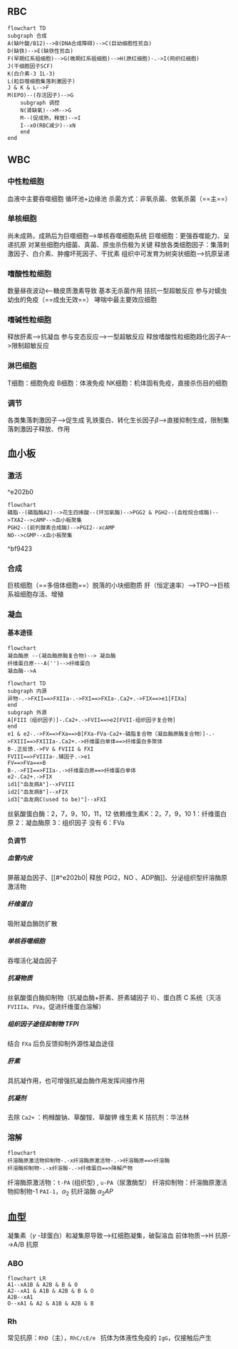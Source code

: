 ## RBC
```mermaid
flowchart TD
subgraph 合成
A(缺叶酸/B12)-->B(DNA合成障碍)-->C(巨幼细胞性贫血)
D(缺铁)-->E(缺铁性贫血)
F(早期红系祖细胞)-->G(晚期红系祖细胞)-->H(原红细胞)-.->I(网织红细胞)
J(干细胞因子SCF)
K(白介素-3 IL-3)
L(粒巨噬细胞集落刺激因子)
J & K & L-->F
M(EPO)--(存活因子)-->G
	subgraph 调控
	N(肾缺氧)-->M-->G
	M--(促成熟，释放)-->I
	I--xO(RBC减少)--xN
	end
end
```
## WBC
### 中性粒细胞
血液中主要吞噬细胞
循环池+边缘池
杀菌方式：非氧杀菌、依氧杀菌（==主==）
### 单核细胞
尚未成熟，成熟后为巨噬细胞-->单核吞噬细胞系统
巨噬细胞：更强吞噬能力、呈递抗原
对某些细胞内细菌、真菌、原虫杀伤极为关键
释放各类细胞因子：集落刺激因子、白介素、肿瘤坏死因子、干扰素
组织中可发育为树突状细胞-->抗原呈递
### 嗜酸性粒细胞
数量昼夜波动<--糖皮质激素导致
基本无杀菌作用
拮抗一型超敏反应
参与对蠕虫幼虫的免疫（==成虫无效==）
哮喘中最主要效应细胞
### 嗜碱性粒细胞
释放肝素-->抗凝血
参与变态反应-->一型超敏反应
释放嗜酸性粒细胞趋化因子A-->限制超敏反应
### 淋巴细胞
T细胞：细胞免疫
B细胞：体液免疫
NK细胞：机体固有免疫，直接杀伤目的细胞
### 调节
各类集落刺激因子-->促生成
乳铁蛋白、转化生长因子$\beta$-->直接抑制生成，限制集落刺激因子释放、作用
## 血小板
### 激活

^e202b0

```mermaid
flowchart
磷脂--(磷脂酶A2)-->花生四烯酸--(环加氧酶)-->PGG2 & PGH2--(血栓烷合成酶)-->TXA2-->cAMP-->血小板聚集
PGH2--(前列腺素合成酶)-->PGI2--xcAMP
NO-->cGMP--x血小板聚集
```

^bf9423

### 合成
巨核细胞（==多倍体细胞==）脱落的小块细胞质
肝（恒定速率）-->TPO-->巨核系祖细胞存活、增殖
### 凝血
#### 基本途径
```mermaid
flowchart
凝血酶原 --(凝血酶原酶复合物)--> 凝血酶
纤维蛋白原---A('')-->纤维蛋白
凝血酶-->A
```

```mermaid
flowchart TD
subgraph 内源
异物-.->FXII==>FXIIa-.->FXI==>FXIa-.Ca2+.->FIX==>e1[FIXa]
end
subgraph 外源
A[FIII（组织因子）]-.Ca2+.->FVII==>e2[FVII-组织因子复合物]
end
e1 & e2-.->FX==>FXa==>B[FXa-FVa-Ca2+-磷脂复合物（凝血酶原酶复合物）]-.->FXIII==>FXIIIa-.Ca2+.->纤维蛋白单体==>纤维蛋白多聚体
B-.正反馈.->FV & FVIII & FXI
FVIII==>FVIIIa-.辅因子.->e1
FV==>FVa==>B
B-.->FII==>FIIa-.->纤维蛋白原==>纤维蛋白单体
e2-.Ca2+.->FIX
id1["血友病A"]--xFVIII
id2["血友病B"]--xFIX
id3["血友病C(used to be)"]--xFXI
```
丝氨酸蛋白酶：2，7，9，10，11，12
依赖维生素K：2，7，9，10
1：纤维蛋白原
2：凝血酶原
3：组织因子
没有 6：FVa
#### 负调节
##### 血管内皮
屏蔽凝血因子、[[#^e202b0| 释放 PGI2，NO 、ADP酶]]、分泌组织型纤溶酶原激活物
##### 纤维蛋白
吸附凝血酶防扩散
##### 单核吞噬细胞
吞噬活化凝血因子
##### 抗凝物质
丝氨酸蛋白酶抑制物（抗凝血酶+肝素、肝素辅因子 II）、蛋白质 C 系统（灭活 `FVIIIa`、`FVa`，促进纤维蛋白溶解）
##### 组织因子途径抑制物 TFPI
结合 `FXa` 后负反馈抑制外源性凝血途径
##### 肝素
具抗凝作用，也可增强抗凝血酶作用发挥间接作用
##### 抗凝剂
去除 `Ca2+` ：枸橼酸钠、草酸铵、草酸钾
维生素 K 拮抗剂：华法林
### 溶解
```mermaid
flowchart
纤溶酶原激活物抑制物-.-x纤溶酶原激活物-.->纤溶酶原==>纤溶酶
纤溶酶抑制物-.-x纤溶酶-.->纤维蛋白==>降解产物
```
纤溶酶原激活物：`t-PA` (组织型) , `u-PA`（尿激酶型）
纤溶抑制物：纤溶酶原激活物抑制物-1 `PAI-1`，$\alpha_2$ 抗纤溶酶 $\alpha_2AP$  
## 血型
凝集素（$\gamma$ -球蛋白）和凝集原导致-->红细胞凝集，破裂溶血
前体物质-->H 抗原-->A/B 抗原
### ABO
```mermaid
flowchart LR
A1--xA1B & A2B & B & O 
A2--xA1 & A1B & A2B & B & O
A2B--xA1
O--xA1 & A2 & A1B & A2B & B
```
### Rh
常见抗原：`RhD`（主），`RhC/cE/e `
抗体为体液性免疫的 `IgG`，仅接触后产生